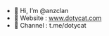 - 👋 Hi, I’m @anzclan
- 👋 Website : www.dotycat.com
- 👋 Channel : t.me/dotycat
<!---
anzclan/anzclan is a ✨ special ✨ repository because its `README.md` (this file) appears on your GitHub profile.
You can click the Preview link to take a look at your changes.
--->
